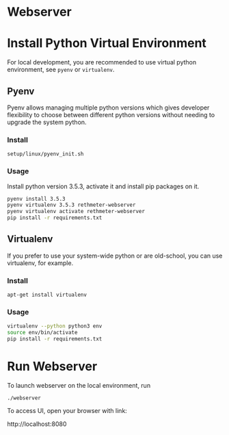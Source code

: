 # Webserver

# Install Python Virtual Environment

For local development, you are recommended to use virtual python environment, see `pyenv` or `virtualenv`.

## Pyenv
Pyenv allows managing multiple python versions which gives developer flexibility to choose between different
python versions without needing to upgrade the system python.

### Install
`setup/linux/pyenv_init.sh`

### Usage
Install python version 3.5.3, activate it and install pip packages on it.

```bash
pyenv install 3.5.3
pyenv virtualenv 3.5.3 rethmeter-webserver
pyenv virtualenv activate rethmeter-webserver
pip install -r requirements.txt
```

## Virtualenv
If you prefer to use your system-wide python or are old-school, you can use virtualenv, for example.

### Install
`apt-get install virtualenv`

### Usage
```bash
virtualenv --python python3 env
source env/bin/activate
pip install -r requirements.txt
```

# Run Webserver
To launch webserver on the local environment, run

`./webserver`

To access UI, open your browser with link:

http://localhost:8080

